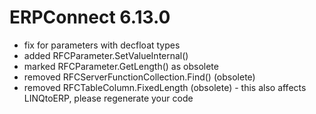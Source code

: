 
# ERPConnect 6.13.0

* fix for parameters with decfloat types
* added RFCParameter.SetValueInternal()
* marked RFCParameter.GetLength() as obsolete
* removed RFCServerFunctionCollection.Find() (obsolete)
* removed RFCTableColumn.FixedLength (obsolete) - this also affects LINQtoERP, please regenerate your code